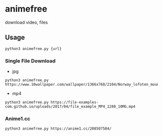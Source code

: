 # animefree
download video, files

## Usage
```
python3 animefree.py {url}
```
### Single File Download
- jpg
```
python3 animefree.py https://www.10wallpaper.com/wallpaper/1366x768/2104/Norway_lofoten_mountains_2021_Scenery_5K_Photo_1366x768.jpg
```
- mp4
```
python3 animefree.py https://file-examples-com.github.io/uploads/2017/04/file_example_MP4_1280_10MG.mp4
```

### Anime1.cc
```
python3 animefree.py https://anime1.cc/208507504/
```
